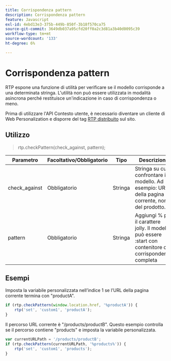 ```yaml
---
title: Corrispondenza pattern
description: Corrispondenza pattern
feature: Javascript
exl-id: 4ebd13e3-375b-449b-850f-3b18f570ca75
source-git-commit: 3649db037a95cfd20ff0a2c3d81a3b40d0095c39
workflow-type: tm+mt
source-wordcount: '133'
ht-degree: 6%

---
```


# Corrispondenza pattern

RTP espone una funzione di utilità per verificare se il modello corrisponde a una determinata stringa. L&#39;utilità non può essere utilizzata in modalità asincrona perché restituisce un&#39;indicazione in caso di corrispondenza o meno.

Prima di utilizzare l&#39;API Contesto utente, è necessario diventare un cliente di Web Personalization e disporre del tag [RTP distribuito](https://experienceleague.adobe.com/en/docs/marketo/using/product-docs/web-personalization/rtp-tag-implementation/deploy-the-rtp-javascript) sul sito.

## Utilizzo

> rtp.checkPattern(check_against, pattern);

| Parametro | Facoltativo/Obbligatorio | Tipo | Descrizione |
|---|---|---|---|
| check_against | Obbligatorio | Stringa | Stringa su cui confrontare il modello. Ad esempio: URL della pagina corrente, nome del prodotto. |
| pattern | Obbligatorio | Stringa | Aggiungi % per il carattere jolly. Il modello può essere :start con contenitore con corrispondenza completa |

## Esempi

Imposta la variabile personalizzata nell’indice 1 se l’URL della pagina corrente termina con &quot;productA&quot;.

```javascript
if (rtp.checkPattern(window.location.href, '%productA')) {
    rtp('set', 'custom1', 'productA');
}
```

Il percorso URL corrente è &quot;/products/productB&quot;. Questo esempio controlla se il percorso contiene &quot;products&quot; e imposta la variabile personalizzata.

```javascript
var currentURLPath = '/products/productB';
if (rtp.checkPattern(currentURLPath, '%products%')) {
    rtp('set', 'custom1', 'products');
}
```
